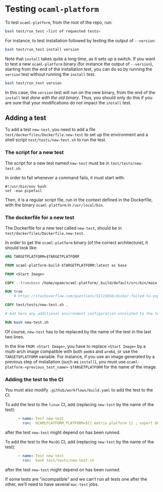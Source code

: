 # Testing `ocaml-platform`

To test `ocaml-platform`, from the root of the repo, run:

``` sh
bash test/run_test <list of requested tests>
```

For instance, to test installation followed by testing the output of `--version`:

``` sh
bash test/run_test install version
```

Note that `install` takes quite a long time, as it sets up a switch. If you want to test a new `ocaml-platform` binary (for instance the output of `--version`), starting from the end of the installation test, you can do so by running the `version` test without running the `install` test.

``` sh
bash test/run_test version
```

In this case, the `version` test will run on the new binary, from the end of the `install` test _done with the old binary_. Thus, you should only do this if you are sure that your modifications do not impact the `install` test.

## Adding a test

To add a test `new-test`, you need to add a file `test/dockerfiles/Dockerfile.new-test` to set up the environment and a shell script `test/tests/new-test.sh` to run the test.

### The script for a new test

The script for a new test named `new-test` must be in `test/tests/new-test.sh`.

In order to fail whenever a command fails, it must start with:
``` shell
#!/usr/bin/env bash
set -euo pipefail
```

Then, it is a regular script file, run in the context defined in the Dockerfile, with the binary `ocaml-platform` in `/usr/local/bin`.


### The dockerfile for a new test

The Dockerfile for a new test called `new-test`, should be in `test/dockerfiles/Dockerfile.new-test`.

In order to get the `ocaml-platform` binary (of the correct architecture), it should look like:
``` dockerfile
ARG TARGETPLATFORM=$TARGETPLATFORM

FROM ocaml-platform-build-$TARGETPLATFORM:latest as base

FROM <Start Image>

COPY --from=base /home/opam/ocaml-platform/_build/default/src/bin/main.exe /usr/local/bin/ocaml-platform

RUN true
    # https://stackoverflow.com/questions/51115856/docker-failed-to-export-image-failed-to-create-image-failed-to-get-layer

COPY test/tests/new-test.sh .

# Add here any additional environment configuration unrelated to the test

RUN bash new-test.sh
```

Of course, `new-test` has to be replaced by the name of the test in the last two lines.

In the line `FROM <Start Image>`, you have to replace `<Start Image>` by a multi-arch image compatible with both `amd64` and `arm64`, or use the `TARGET$PLATFORM` variable. For instance, if you use an image generated by a previous step of installation (such as `install`), you must use `ocaml-platform-<previous_test_name>-$TARGETPLATFORM` for the name of the image.

### Adding the test to the CI

You must also modify `.github/workflows/build.yaml` to add the test to the CI.

To add the test to the `linux` CI, add (replacing `new-test` by the name of the test):
``` yaml
      - name: Test new-test
        run:  OCAMLPLATFORM_PLATFORM=${{ matrix.platform }} ; export OCAMLPLATFORM_PLATFORM ; ./test/run_test.sh new-test
```
after the test `new-test` might depend on has been runned.

To add the test to the `MacOS` CI, add (replacing `new-test` by the name of the test):
``` yaml
      - name: Test new-test
        run:  bash test/tests/new-test.sh
```
after the test `new-test` might depend on has been runned.

If some tests are "incompatible" and we can’t run all tests one after the other, we’ll need to have several `mac-test` jobs.
